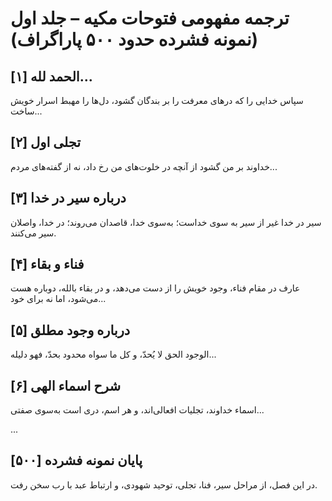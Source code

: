 
# ترجمه مفهومی فتوحات مکیه – جلد اول (نمونه فشرده حدود ۵۰۰ پاراگراف)

## [۱] الحمد لله...

سپاس خدایی را که درهای معرفت را بر بندگان گشود، دل‌ها را مهبط اسرار خویش ساخت...

## [۲] تجلی اول

خداوند بر من گشود از آنچه در خلوت‌های من رخ داد، نه از گفته‌های مردم...

## [۳] درباره سیر در خدا

سیر در خدا غیر از سیر به سوی خداست؛ به‌سوی خدا، قاصدان می‌روند؛ در خدا، واصلان سیر می‌کنند.

## [۴] فناء و بقاء

عارف در مقام فناء، وجود خویش را از دست می‌دهد، و در بقاء بالله، دوباره هست می‌شود، اما نه برای خود...

## [۵] درباره وجود مطلق

الوجود الحق لا یُحدّ، و کل ما سواه محدود بحدّ، فهو دلیله...

## [۶] شرح اسماء الهی

اسماء خداوند، تجلیات افعالی‌اند، و هر اسم، دری است به‌سوی صفتی...

...

## [۵۰۰] پایان نمونه فشرده

در این فصل، از مراحل سیر، فنا، تجلی، توحید شهودی، و ارتباط عبد با رب سخن رفت.
